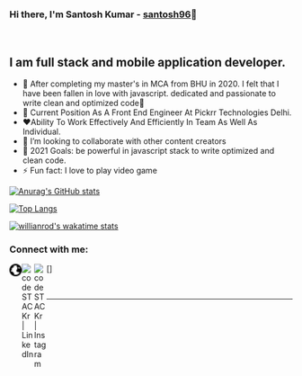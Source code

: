 ### Hi there, I'm Santosh Kumar - [santosh96](http://www.santosh96.host20.uk/)👋

<br>

## I am full stack and mobile application developer.

- 🔭 After completing my master's in MCA from BHU in 2020. I felt that I have been fallen in love with javascript. dedicated and passionate to write clean and optimized code🤣
- 🌱 Current Position As A Front End Engineer At Pickrr Technologies Delhi.
- ❤️Ability To Work Effectively And Efficiently In Team As Well As Individual.
- 👯 I’m looking to collaborate with other content creators
- 🥅 2021 Goals: be powerful in javascript stack to write optimized and clean code.
- ⚡ Fun fact: I love to play video game

[![Anurag's GitHub stats](https://github-readme-stats.vercel.app/api?username=santoshkumar964887&show_icons=true&theme=radical&count_private=true)](https://github.com/anuraghazra/github-readme-stats)

[![Top Langs](https://github-readme-stats.vercel.app/api/top-langs/?username=santoshkumar964887&langs_count=6&layout=compact)](https://github.com/anuraghazra/github-readme-stats)

[![willianrod's wakatime stats](https://github-readme-stats.vercel.app/api/wakatime?username=santoshkumar964887&layout=compact)](https://github.com/anuraghazra/github-readme-stats)

### Connect with me:

[<img align="left" alt="santosh96" width="22px" src="https://raw.githubusercontent.com/iconic/open-iconic/master/svg/globe.svg" />](http://www.santosh96.host20.uk/)
[<img align="left" alt="codeSTACKr | LinkedIn" width="22px" src="https://cdn.jsdelivr.net/npm/simple-icons@v3/icons/linkedin.svg" />](https://www.linkedin.com/in/santosh-kumar-1a978b16a)
[<img align="left" alt="codeSTACKr | Instagram" width="22px" src="https://cdn.jsdelivr.net/npm/simple-icons@v3/icons/instagram.svg" />]

<br />

---
